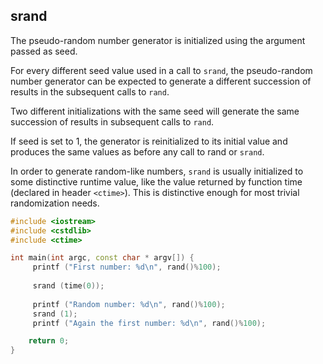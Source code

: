 

## srand

The pseudo-random number generator is initialized using the argument passed as seed.

For every different seed value used in a call to `srand`, the pseudo-random number generator can be expected to generate a different succession of results in the subsequent calls to `rand`.

Two different initializations with the same seed will generate the same succession of results in subsequent calls to `rand`.

If seed is set to 1, the generator is reinitialized to its initial value and produces the same values as before any call to rand or `srand`.

In order to generate random-like numbers, `srand` is usually initialized to some distinctive runtime value, like the value returned by function time (declared in header `<ctime>`). This is distinctive enough for most trivial randomization needs.

```cpp
#include <iostream>
#include <cstdlib>
#include <ctime>

int main(int argc, const char * argv[]) {
     printf ("First number: %d\n", rand()%100);
    
     srand (time(0));
    
     printf ("Random number: %d\n", rand()%100);
     srand (1);
     printf ("Again the first number: %d\n", rand()%100);

    return 0;
}
```

